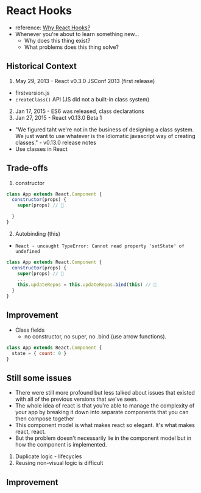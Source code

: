 # React Hooks
- reference: [Why React Hooks?](https://youtu.be/eX_L39UvZes)
- Whenever you're about to learn something new...
  - Why does this thing exist?
  - What problems does this thing solve?

## Historical Context
1. May 29, 2013 - React v0.3.0 JSConf 2013 (first release)
  - firstversion.js
  - `createClass()` API (JS did not a built-in class system)
2. Jan 17, 2015 - ES6 was released, class declarations
3. Jan 27, 2015 - React v0.13.0 Beta 1
  - "We figured taht we're not in the business of designing a class system. We just want to use whatever is the idiomatic javascript way of creating classes." - v0.13.0 release notes
  - Use classes in React

## Trade-offs
1. constructor
```javascript
class App extends React.Component {
  constructor(props) {
    super(props) // 🤮

  }
}
```
2. Autobinding (this)
- `React - uncaught TypeError: Cannot read property 'setState' of undefined`
```javascript
class App extends React.Component {
  constructor(props) {
    super(props) // 🤮
    ...
    this.updateRepos = this.updateRepos.bind(this) // 🤮
  }
}
```

## Improvement
- Class fields 
  - no constructor, no super, no .bind (use arrow functions).
```javascript
class App extends React.Component {
  state = { count: 0 }
}

```
## Still some issues
- There were still more profound but less talked about issues that existed with all of the previous versions that we've seen.
- The whole idea of react is that you're able to manage the complexity of your app by breaking it down into separate components that you can then compose together
- This component model is what makes react so elegant. It's what makes react, react.
- But the problem doesn't necessarily lie in the component model but in how the component is implemented.

1. Duplicate logic - lifecycles
2. Reusing non-visual logic is difficult


## Improvement











